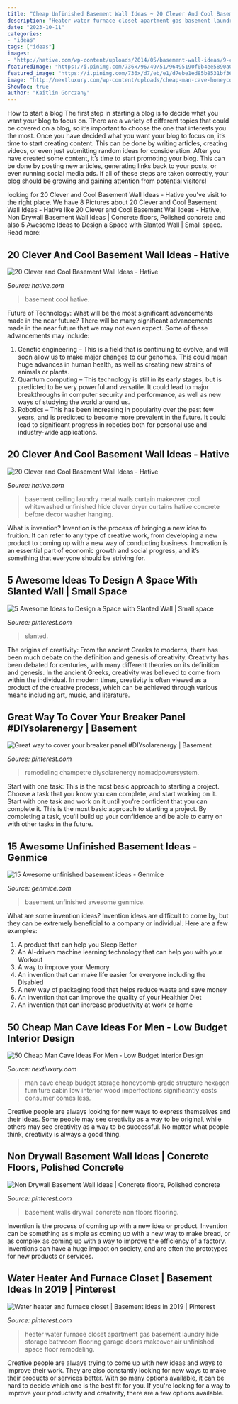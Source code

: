 ```yaml
---
title: "Cheap Unfinished Basement Wall Ideas ~ 20 Clever And Cool Basement Wall Ideas"
description: "Heater water furnace closet apartment gas basement laundry hide storage bathroom flooring garage doors makeover air unfinished space floor remodeling"
date: "2023-10-11"
categories:
- "ideas"
tags: ["ideas"]
images:
- "http://hative.com/wp-content/uploads/2014/05/basement-wall-ideas/9-curtain-for-basement-wall.jpg"
featuredImage: "https://i.pinimg.com/736x/96/49/51/96495190f0b4ee5890a075b5a9b1b18f.jpg"
featured_image: "https://i.pinimg.com/736x/d7/eb/e1/d7ebe1ed85b8531bf3613f1c657f870b--water-heater-closet-garage-heater.jpg?b=t"
image: "http://nextluxury.com/wp-content/uploads/cheap-man-cave-honeycomb-wall-storage-bookcase-ideas.jpg"
ShowToc: true
author: "Kaitlin Gorczany"
---
```



How to start a blog
The first step in starting a blog is to decide what you want your blog to focus on. There are a variety of different topics that could be covered on a blog, so it’s important to choose the one that interests you the most. Once you have decided what you want your blog to focus on, it’s time to start creating content. This can be done by writing articles, creating videos, or even just submitting random ideas for consideration. After you have created some content, it’s time to start promoting your blog. This can be done by posting new articles, generating links back to your posts, or even running social media ads. If all of these steps are taken correctly, your blog should be growing and gaining attention from potential visitors!

	

		
looking for 20 Clever and Cool Basement Wall Ideas - Hative you've visit to the right place. We have 8 Pictures about 20 Clever and Cool Basement Wall Ideas - Hative like 20 Clever and Cool Basement Wall Ideas - Hative, Non Drywall Basement Wall Ideas | Concrete floors, Polished concrete and also 5 Awesome Ideas to Design a Space with Slanted Wall | Small space. Read more:
		
    
## 20 Clever And Cool Basement Wall Ideas - Hative

<img loading=lazy src="https://hative.com/wp-content/uploads/2014/05/basement-wall-ideas/14-cool-basement-wall.jpg" onerror="this.onerror=null;this.src='https://tse2.mm.bing.net/th?id=OIP.Zu_IihuqAV17VjEmXT2JCgHaJ4&amp;pid=15.1';" alt="20 Clever and Cool Basement Wall Ideas - Hative">

_Source: hative.com_

>basement cool hative. 

	

Future of Technology: What will be the most significant advancements made in the near future?
There will be many significant advancements made in the near future that we may not even expect. Some of these advancements may include: 
1. Genetic engineering – This is a field that is continuing to evolve, and will soon allow us to make major changes to our genomes. This could mean huge advances in human health, as well as creating new strains of animals or plants. 
2. Quantum computing – This technology is still in its early stages, but is predicted to be very powerful and versatile. It could lead to major breakthroughs in computer security and performance, as well as new ways of studying the world around us. 
3. Robotics – This has been increasing in popularity over the past few years, and is predicted to become more prevalent in the future. It could lead to significant progress in robotics both for personal use and industry-wide applications. 

    
## 20 Clever And Cool Basement Wall Ideas - Hative

<img loading=lazy src="http://hative.com/wp-content/uploads/2014/05/basement-wall-ideas/9-curtain-for-basement-wall.jpg" onerror="this.onerror=null;this.src='https://tse3.mm.bing.net/th?id=OIP.q0tQZrSR7t4WKemPkogjvgHaKJ&amp;pid=15.1';" alt="20 Clever and Cool Basement Wall Ideas - Hative">

_Source: hative.com_

>basement ceiling laundry metal walls curtain makeover cool whitewashed unfinished hide clever dryer curtains hative concrete before decor washer hanging. 

	

What is invention?
Invention is the process of bringing a new idea to fruition. It can refer to any type of creative work, from developing a new product to coming up with a new way of conducting business. Innovation is an essential part of economic growth and social progress, and it’s something that everyone should be striving for.

    
## 5 Awesome Ideas To Design A Space With Slanted Wall | Small Space

<img loading=lazy src="https://i.pinimg.com/736x/03/ad/d6/03add62b82cbb06126d67e9a1340a78c.jpg" onerror="this.onerror=null;this.src='https://tse4.mm.bing.net/th?id=OIP.n2zEiREvLXF8gSAZweJZTAHaOv&amp;pid=15.1';" alt="5 Awesome Ideas to Design a Space with Slanted Wall | Small space">

_Source: pinterest.com_

>slanted. 

	

The origins of creativity: From the ancient Greeks to moderns, there has been much debate on the definition and genesis of creativity.
Creativity has been debated for centuries, with many different theories on its definition and genesis. In the ancient Greeks, creativity was believed to come from within the individual. In modern times, creativity is often viewed as a product of the creative process, which can be achieved through various means including art, music, and literature.

    
## Great Way To Cover Your Breaker Panel #DIYsolarenergy | Basement

<img loading=lazy src="https://i.pinimg.com/736x/ff/74/60/ff7460f1325c35fae2749c7113c3dedd.jpg" onerror="this.onerror=null;this.src='https://tse3.mm.bing.net/th?id=OIP.812yb5UGeBokAt_u1j1MawHaJ3&amp;pid=15.1';" alt="Great way to cover your breaker panel #DIYsolarenergy | Basement">

_Source: pinterest.com_

>remodeling champetre diysolarenergy nomadpowersystem. 

	

Start with one task: This is the most basic approach to starting a project. Choose a task that you know you can complete, and start working on it.
Start with one task and work on it until you're confident that you can complete it. This is the most basic approach to starting a project. By completing a task, you'll build up your confidence and be able to carry on with other tasks in the future.

    
## 15 Awesome Unfinished Basement Ideas - Genmice

<img loading=lazy src="http://genmice.com/design-ideas/15-Awesome-unfinished-basement-ideas/10.jpeg" onerror="this.onerror=null;this.src='https://tse2.mm.bing.net/th?id=OIP.QQy6Jqxfp_yytXCg5-hm5QHaJ3&amp;pid=15.1';" alt="15 Awesome unfinished basement ideas - Genmice">

_Source: genmice.com_

>basement unfinished awesome genmice. 

	

What are some invention ideas?
Invention ideas are difficult to come by, but they can be extremely beneficial to a company or individual. Here are a few examples:
1. A product that can help you Sleep Better 
2. An AI-driven machine learning technology that can help you with your Workout 
3. A way to improve your Memory 
4. An invention that can make life easier for everyone including the Disabled 
5. A new way of packaging food that helps reduce waste and save money 
6. An invention that can improve the quality of your Healthier Diet 
7. An invention that can increase productivity at work or home 
    
## 50 Cheap Man Cave Ideas For Men - Low Budget Interior Design

<img loading=lazy src="http://nextluxury.com/wp-content/uploads/cheap-man-cave-honeycomb-wall-storage-bookcase-ideas.jpg" onerror="this.onerror=null;this.src='https://tse3.mm.bing.net/th?id=OIP.Aakq57vRhyXh7oxzjgy5kAAAAA&amp;pid=15.1';" alt="50 Cheap Man Cave Ideas For Men - Low Budget Interior Design">

_Source: nextluxury.com_

>man cave cheap budget storage honeycomb grade structure hexagon furniture cabin low interior wood imperfections significantly costs consumer comes less. 

	

Creative people are always looking for new ways to express themselves and their ideas. Some people may see creativity as a way to be original, while others may see creativity as a way to be successful. No matter what people think, creativity is always a good thing.

    
## Non Drywall Basement Wall Ideas | Concrete Floors, Polished Concrete

<img loading=lazy src="https://i.pinimg.com/736x/96/49/51/96495190f0b4ee5890a075b5a9b1b18f.jpg" onerror="this.onerror=null;this.src='https://tse2.mm.bing.net/th?id=OIP.3a1wKzDhF0UA4hpU5HDuZQHaE8&amp;pid=15.1';" alt="Non Drywall Basement Wall Ideas | Concrete floors, Polished concrete">

_Source: pinterest.com_

>basement walls drywall concrete non floors flooring. 

	

Invention is the process of coming up with a new idea or product. Invention can be something as simple as coming up with a new way to make bread, or as complex as coming up with a way to improve the efficiency of a factory. Inventions can have a huge impact on society, and are often the prototypes for new products or services.

    
## Water Heater And Furnace Closet | Basement Ideas In 2019 | Pinterest

<img loading=lazy src="https://i.pinimg.com/736x/d7/eb/e1/d7ebe1ed85b8531bf3613f1c657f870b--water-heater-closet-garage-heater.jpg?b=t" onerror="this.onerror=null;this.src='https://tse3.mm.bing.net/th?id=OIP.EEIvQXsZ7AJ0py5qLpFMbwHaJ3&amp;pid=15.1';" alt="Water heater and furnace closet | Basement ideas in 2019 | Pinterest">

_Source: pinterest.com_

>heater water furnace closet apartment gas basement laundry hide storage bathroom flooring garage doors makeover air unfinished space floor remodeling. 

	

Creative people are always trying to come up with new ideas and ways to improve their work. They are also constantly looking for new ways to make their products or services better. With so many options available, it can be hard to decide which one is the best fit for you. If you're looking for a way to improve your productivity and creativity, there are a few options available.

